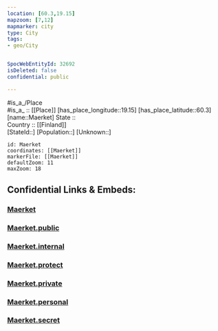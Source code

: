 ```yaml
---
location: [60.3,19.15] 
mapzoom: [7,12] 
mapmarker: city 
type: City
tags:
- geo/City


SpocWebEntityId: 32692
isDeleted: false
confidential: public

---
```

#is_a_/Place  
#is_a_ :: [[Place]] 
[has_place_longitude::19.15] 
[has_place_latitude::60.3] 
[name::Maerket] 
State ::  
Country :: [[Finland]]  
[StateId::] 
[Population::] 
[Unknown::] 


```leaflet
id: Maerket
coordinates: [[Maerket]] 
markerFile: [[Maerket]] 
defaultZoom: 11 
maxZoom: 18
```


## Confidential Links & Embeds: 

### [Maerket](/_Standards/Earth/Continent/Europe/Europe~North/Finland/City/Maerket.md) 

### [Maerket.public](/_public/Earth/Continent/Europe/Europe~North/Finland/City/Maerket.public.md) 

### [Maerket.internal](/_internal/Earth/Continent/Europe/Europe~North/Finland/City/Maerket.internal.md) 

### [Maerket.protect](/_protect/Earth/Continent/Europe/Europe~North/Finland/City/Maerket.protect.md) 

### [Maerket.private](/_private/Earth/Continent/Europe/Europe~North/Finland/City/Maerket.private.md) 

### [Maerket.personal](/_personal/Earth/Continent/Europe/Europe~North/Finland/City/Maerket.personal.md) 

### [Maerket.secret](/_secret/Earth/Continent/Europe/Europe~North/Finland/City/Maerket.secret.md)

